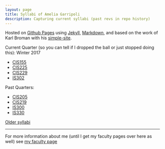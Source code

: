 ```yaml
---
layout: page
title: Syllabi of Amelia Garripoli
description: Capturing current syllabi (past revs in repo history)
---
```


Hosted on 
[Github Pages](http://pages.github.com) using
[Jekyll](http://jekyllrb.com/), 
[Markdown](https://daringfireball.net/projects/markdown/), and
based on the work of Karl Broman with his
[simple-site](http://kbromain.gitpage.io/simple-site).

Current Quarter (so you can tell if I dropped the ball or just stopped doing this): Winter 2017

- [CIS155](CIS155.html)
- [CIS225](CIS225.html)
- [CIS229](CIS229.html)
- [IS302](IS302.html)

Past Quarters:

- [CIS205](CIS205.html)
- [CIS219](CIS219.html)
- [IS300](IS300.html)
- [IS330](IS330.html)

[Older syllabi](http://faculty.olympic.edu/agarripoli/courses.html)


---

For more information about me (until I get my faculty pages over here as well) see [my faculty page](http://faculty.olympic.edu/agarripoli)
